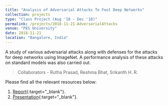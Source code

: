 ```yaml
---
title: "Analysis of Adversarial Attacks To Fool Deep Networks"
collection: projects
type: "Class Project (Aug '18 - Dec '18)"
permalink: /projects/2018-11-21-AdversarialAttacks
venue: "PES University"
date: 2018-11-21
location: "Bangalore, India"
---
```


A study of various adversarial attacks along with defenses for the attacks for deep networks using ImageNet. A performance analysis of these attacks on standard models was also carried out. 

> Collaborators - Rutha Prasad, Reshma Bhat, Srikanth H. R.

Please find all the relevant resources below:
1. [Report](\files\projects\AML_Report.pdf){:target="_blank"}.
1. [Presentation](\files\projects\AML_ppt.pdf){:target="_blank"}.